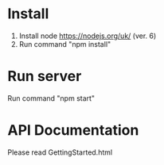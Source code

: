 # Install

1. Install node https://nodejs.org/uk/ (ver. 6)
2. Run command "npm install"

# Run server

Run command "npm start"

# API Documentation

Please read GettingStarted.html
